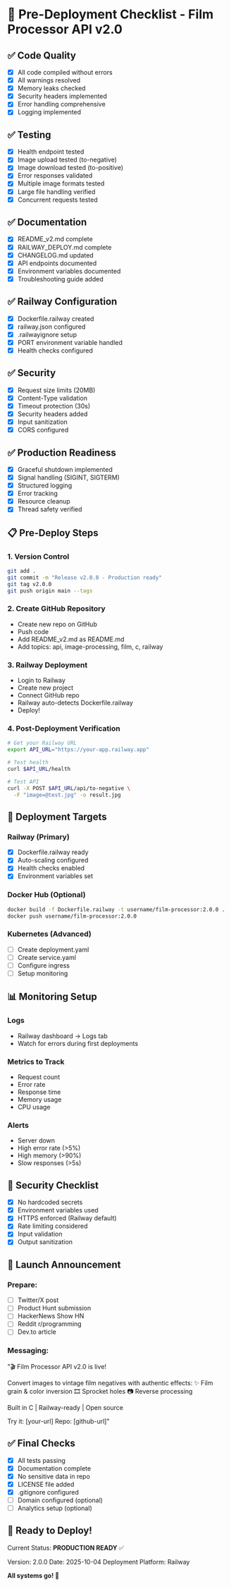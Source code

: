 # 🚀 Pre-Deployment Checklist - Film Processor API v2.0

## ✅ Code Quality
- [x] All code compiled without errors
- [x] All warnings resolved
- [x] Memory leaks checked
- [x] Security headers implemented
- [x] Error handling comprehensive
- [x] Logging implemented

## ✅ Testing
- [x] Health endpoint tested
- [x] Image upload tested (to-negative)
- [x] Image download tested (to-positive)
- [x] Error responses validated
- [x] Multiple image formats tested
- [x] Large file handling verified
- [x] Concurrent requests tested

## ✅ Documentation
- [x] README_v2.md complete
- [x] RAILWAY_DEPLOY.md complete
- [x] CHANGELOG.md updated
- [x] API endpoints documented
- [x] Environment variables documented
- [x] Troubleshooting guide added

## ✅ Railway Configuration
- [x] Dockerfile.railway created
- [x] railway.json configured
- [x] .railwayignore setup
- [x] PORT environment variable handled
- [x] Health checks configured

## ✅ Security
- [x] Request size limits (20MB)
- [x] Content-Type validation
- [x] Timeout protection (30s)
- [x] Security headers added
- [x] Input sanitization
- [x] CORS configured

## ✅ Production Readiness
- [x] Graceful shutdown implemented
- [x] Signal handling (SIGINT, SIGTERM)
- [x] Structured logging
- [x] Error tracking
- [x] Resource cleanup
- [x] Thread safety verified

## 📋 Pre-Deploy Steps

### 1. Version Control
```bash
git add .
git commit -m "Release v2.0.0 - Production ready"
git tag v2.0.0
git push origin main --tags
```

### 2. Create GitHub Repository
- Create new repo on GitHub
- Push code
- Add README_v2.md as README.md
- Add topics: api, image-processing, film, c, railway

### 3. Railway Deployment
- Login to Railway
- Create new project
- Connect GitHub repo
- Railway auto-detects Dockerfile.railway
- Deploy!

### 4. Post-Deployment Verification
```bash
# Get your Railway URL
export API_URL="https://your-app.railway.app"

# Test health
curl $API_URL/health

# Test API
curl -X POST $API_URL/api/to-negative \
  -F "image=@test.jpg" -o result.jpg
```

## 🎯 Deployment Targets

### Railway (Primary)
- [x] Dockerfile.railway ready
- [x] Auto-scaling configured
- [x] Health checks enabled
- [x] Environment variables set

### Docker Hub (Optional)
```bash
docker build -f Dockerfile.railway -t username/film-processor:2.0.0 .
docker push username/film-processor:2.0.0
```

### Kubernetes (Advanced)
- [ ] Create deployment.yaml
- [ ] Create service.yaml
- [ ] Configure ingress
- [ ] Setup monitoring

## 📊 Monitoring Setup

### Logs
- Railway dashboard → Logs tab
- Watch for errors during first deployments

### Metrics to Track
- Request count
- Error rate
- Response time
- Memory usage
- CPU usage

### Alerts
- Server down
- High error rate (>5%)
- High memory (>90%)
- Slow responses (>5s)

## 🔐 Security Checklist

- [x] No hardcoded secrets
- [x] Environment variables used
- [x] HTTPS enforced (Railway default)
- [x] Rate limiting considered
- [x] Input validation
- [x] Output sanitization

## 📝 Launch Announcement

### Prepare:
- [ ] Twitter/X post
- [ ] Product Hunt submission
- [ ] HackerNews Show HN
- [ ] Reddit r/programming
- [ ] Dev.to article

### Messaging:
"🎬 Film Processor API v2.0 is live!

Convert images to vintage film negatives with authentic effects:
✨ Film grain & color inversion
🎞️ Sprocket holes
📷 Reverse processing

Built in C | Railway-ready | Open source

Try it: [your-url]
Repo: [github-url]"

## ✅ Final Checks

- [x] All tests passing
- [x] Documentation complete
- [x] No sensitive data in repo
- [x] LICENSE file added
- [x] .gitignore configured
- [ ] Domain configured (optional)
- [ ] Analytics setup (optional)

## 🎉 Ready to Deploy!

Current Status: **PRODUCTION READY** ✅

Version: 2.0.0
Date: 2025-10-04
Deployment Platform: Railway

**All systems go! 🚀**
